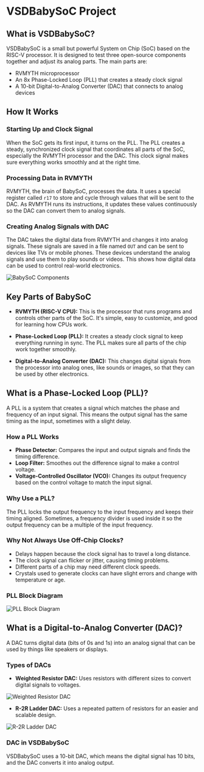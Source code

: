 # VSDBabySoC Project

## What is VSDBabySoC?

VSDBabySoC is a small but powerful System on Chip (SoC) based on the RISC-V processor. It is designed to test three open-source components together and adjust its analog parts. The main parts are:

- RVMYTH microprocessor
- An 8x Phase-Locked Loop (PLL) that creates a steady clock signal
- A 10-bit Digital-to-Analog Converter (DAC) that connects to analog devices

## How It Works

### Starting Up and Clock Signal

When the SoC gets its first input, it turns on the PLL. The PLL creates a steady, synchronized clock signal that coordinates all parts of the SoC, especially the RVMYTH processor and the DAC. This clock signal makes sure everything works smoothly and at the right time.

### Processing Data in RVMYTH

RVMYTH, the brain of BabySoC, processes the data. It uses a special register called `r17` to store and cycle through values that will be sent to the DAC. As RVMYTH runs its instructions, it updates these values continuously so the DAC can convert them to analog signals.

### Creating Analog Signals with DAC

The DAC takes the digital data from RVMYTH and changes it into analog signals. These signals are saved in a file named `OUT` and can be sent to devices like TVs or mobile phones. These devices understand the analog signals and use them to play sounds or videos. This shows how digital data can be used to control real-world electronics.

![BabySoC Components](https://github.com/user-attachments/assets/38253bb7-b658-496d-a043-15402219e089)

## Key Parts of BabySoC

- **RVMYTH (RISC-V CPU):** This is the processor that runs programs and controls other parts of the SoC. It's simple, easy to customize, and good for learning how CPUs work.

- **Phase-Locked Loop (PLL):** It creates a steady clock signal to keep everything running in sync. The PLL makes sure all parts of the chip work together smoothly.

- **Digital-to-Analog Converter (DAC):** This changes digital signals from the processor into analog ones, like sounds or images, so that they can be used by other electronics.

## What is a Phase-Locked Loop (PLL)?

A PLL is a system that creates a signal which matches the phase and frequency of an input signal. This means the output signal has the same timing as the input, sometimes with a slight delay.

### How a PLL Works

- **Phase Detector:** Compares the input and output signals and finds the timing difference.
- **Loop Filter:** Smoothes out the difference signal to make a control voltage.
- **Voltage-Controlled Oscillator (VCO):** Changes its output frequency based on the control voltage to match the input signal.

### Why Use a PLL?

The PLL locks the output frequency to the input frequency and keeps their timing aligned. Sometimes, a frequency divider is used inside it so the output frequency can be a multiple of the input frequency.

### Why Not Always Use Off-Chip Clocks?

- Delays happen because the clock signal has to travel a long distance.
- The clock signal can flicker or jitter, causing timing problems.
- Different parts of a chip may need different clock speeds.
- Crystals used to generate clocks can have slight errors and change with temperature or age.

### PLL Block Diagram

![PLL Block Diagram](https://github.com/user-attachments/assets/217d602f-003d-4606-9bca-855a4832764c)

## What is a Digital-to-Analog Converter (DAC)?

A DAC turns digital data (bits of 0s and 1s) into an analog signal that can be used by things like speakers or displays.

### Types of DACs

- **Weighted Resistor DAC:** Uses resistors with different sizes to convert digital signals to voltages.

![Weighted Resistor DAC](https://github.com/user-attachments/assets/344e4ffd-7509-41e7-ac42-21a553b3db11)

- **R-2R Ladder DAC:** Uses a repeated pattern of resistors for an easier and scalable design.

![R-2R Ladder DAC](https://github.com/user-attachments/assets/5c15f424-1a94-4424-b019-a76c0ca0db43)
### DAC in VSDBabySoC

VSDBabySoC uses a 10-bit DAC, which means the digital signal has 10 bits, and the DAC converts it into analog output.

